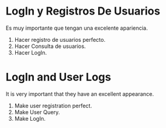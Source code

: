 # LogIn y Registros De Usuarios 
Es muy importante que tengan una excelente apariencia.

1. Hacer registro de usuarios perfecto.
2. Hacer Consulta de usuarios.
3. Hacer LogIn.

# LogIn and User Logs 
It is very important that they have an excellent appearance.

1. Make user registration perfect.
2. Make User Query.
3. Make LogIn.
